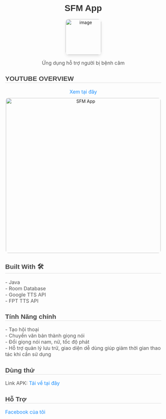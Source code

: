 <h1 style="text-align: center; font-family: Arial, sans-serif; color: #333;">SFM App</h1>

<div style="text-align: center;">
  <img width="115" alt="image" src="https://github.com/user-attachments/assets/d41bc935-7078-4a35-9077-f71f9a9ad899" style="border-radius: 10px; box-shadow: 0px 4px 8px rgba(0, 0, 0, 0.1);">
</div>

<p style="text-align: center; font-size: 16px; color: #555;">
  Ứng dụng hỗ trợ người bị bệnh câm
</p>

<h2 style="font-family: Arial, sans-serif; color: #444; border-bottom: 2px solid #eaeaea;">YOUTUBE OVERVIEW</h2>
<div style="text-align: center;">
  <a href="https://www.youtube.com/watch?v=kJz_eCHDy7s" target="_blank" style="font-size: 16px; color: #1e90ff; text-decoration: none;">
    Xem tại đây
  </a>
  <br>
  <a href="https://www.youtube.com/watch?v=kJz_eCHDy7s" target="_blank">
    <img src="https://img.youtube.com/vi/kJz_eCHDy7s/0.jpg" alt="SFM App" style="margin-top: 10px; width: 500px; max-width: 600px; border-radius: 8px;">
  </a>
</div>

<h2 style="font-family: Arial, sans-serif; color: #444; border-bottom: 2px solid #eaeaea;">Built With 🛠</h2>
<ul style="list-style: none; padding-left: 0; font-size: 16px; color: #555;">
  <li>- Java</li>
  <li>- Room Database</li>
  <li>- Google TTS API</li>
  <li>- FPT TTS API</li>
</ul>

<h2 style="font-family: Arial, sans-serif; color: #444; border-bottom: 2px solid #eaeaea;">Tính Năng chính</h2>
<ul style="list-style: none; padding-left: 0; font-size: 16px; color: #555;">
  <li>- Tạo hội thoại</li>
  <li>- Chuyển văn bản thành giọng nói</li>
  <li>- Đổi giọng nói nam, nữ, tốc độ phát</li>
  <li>- Hỗ trợ quản lý lưu trữ, giao diện dễ dùng giúp giảm thời gian thao tác khi cần sử dụng</li>
</ul>

<h2 style="font-family: Arial, sans-serif; color: #444; border-bottom: 2px solid #eaeaea;">Dùng thử</h2>
<p style="font-size: 16px; color: #555;">
  Link APK: <a href="https://drive.google.com/file/d/149VFyrcb_bjapK3KjTvuEBB93wjW43TW/view?usp=sharing" style="color: #1e90ff; text-decoration: none;">Tải về tại đây</a>
</p>

<h2 style="font-family: Arial, sans-serif; color: #444; border-bottom: 2px solid #eaeaea;">Hỗ Trợ</h2>
<p style="font-size: 16px; color: #555;">
  <a href="https://www.facebook.com/namthatsungungoc" target="_blank" style="color: #1e90ff; text-decoration: none;">Facebook của tôi</a>
</p>
